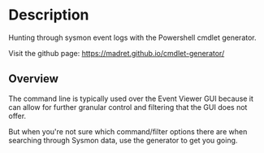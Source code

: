 # Description
Hunting through sysmon event logs with the Powershell cmdlet generator.

Visit the github page:
https://madret.github.io/cmdlet-generator/

## Overview
The command line is typically used over the Event Viewer GUI because it can allow for further granular control and filtering that the GUI does not offer.

But when you're not sure which command/filter options there are when searching through Sysmon data, use the generator to get you going.
